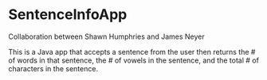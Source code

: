 # SentenceInfoApp
Collaboration between Shawn Humphries and James Neyer

This is a Java app that accepts a sentence from the user then returns the # of words in that sentence, the # of vowels in the sentence, and the total # of characters in the sentence.

